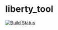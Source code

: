 # liberty_tool

[![Build Status](https://travis-ci.org/fklemme/liberty_tool.svg?branch=master)](https://travis-ci.org/fklemme/liberty_tool)